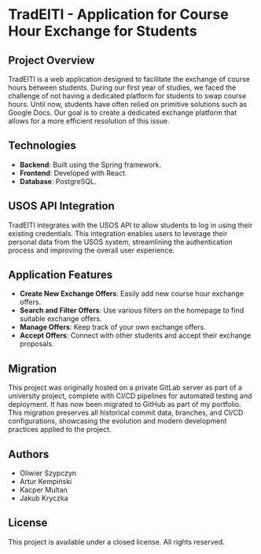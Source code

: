 # TradEITI - Application for Course Hour Exchange for Students

## Project Overview

TradEITI is a web application designed to facilitate the exchange of course hours between students. During our first year of studies, we faced the challenge of not having a dedicated platform for students to swap course hours. Until now, students have often relied on primitive solutions such as Google Docs. Our goal is to create a dedicated exchange platform that allows for a more efficient resolution of this issue.

## Technologies

- **Backend**: Built using the Spring framework.
- **Frontend**: Developed with React.
- **Database**: PostgreSQL.

## USOS API Integration

TradEITI integrates with the USOS API to allow students to log in using their existing credentials. This integration enables users to leverage their personal data from the USOS system, streamlining the authentication process and improving the overall user experience.

## Application Features

- **Create New Exchange Offers**: Easily add new course hour exchange offers.
- **Search and Filter Offers**: Use various filters on the homepage to find suitable exchange offers.
- **Manage Offers**: Keep track of your own exchange offers.
- **Accept Offers**: Connect with other students and accept their exchange proposals.

## Migration

This project was originally hosted on a private GitLab server as part of a university project, complete with CI/CD pipelines for automated testing and deployment. It has now been migrated to GitHub as part of my portfolio. This migration preserves all historical commit data, branches, and CI/CD configurations, showcasing the evolution and modern development practices applied to the project.

## Authors

- Oliwier Szypczyn
- Artur Kempiński
- Kacper Multan
- Jakub Kryczka

## License

This project is available under a closed license. All rights reserved.
